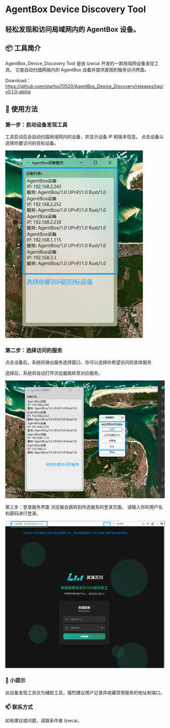 # AgentBox Device Discovery Tool
## 轻松发现和访问局域网内的 AgentBox 设备。

## 📦 工具简介
AgentBox_Device_Discovery Tool 是由 lzwcai 开发的一款局域网设备发现工具。
它能自动扫描网络内的 AgentBox 设备并提供直观的服务访问界面。

Download：https://github.com/starhui70520/AgentBox_Device_Discovery/releases/tag/v0.1.0-alpha

## 🚀 使用方法
### 第一步：启动设备发现工具
工具启动后会自动扫描局域网内的设备，并显示设备 IP 和版本信息。
点击设备以选择你要访问的目标设备。

![alt text](./res/step.1.png)


### 第二步：选择访问的服务
点击设备后，系统将弹出服务选择窗口。你可以选择你希望访问的具体服务

选择后，系统将自动打开浏览器跳转至对应服务。

![alt text](./res/step.2.png)


第三步：登录服务界面
浏览器会跳转到所选服务的登录页面。
请输入你的用户名和密码进行登录。

![alt text](./res/step.3.png)

### 🧠 小提示
此设备发现工具仅为辅助工具，强烈建议用户记录并收藏常用服务的地址和端口。

### 📫 联系方式
如有建议或问题，请联系作者 lzwcai。



